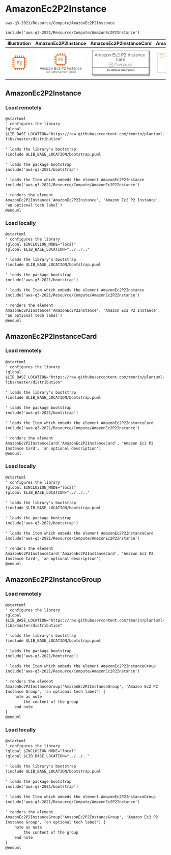 # AmazonEc2P2Instance


```text
aws-q3-2021/Resource/Compute/AmazonEc2P2Instance
```

```text
include('aws-q3-2021/Resource/Compute/AmazonEc2P2Instance')
```



| Illustration | AmazonEc2P2Instance | AmazonEc2P2InstanceCard | AmazonEc2P2InstanceGroup |
| :---: | :---: | :---: | :---: |
| ![illustration for Illustration](../../../aws-q3-2021/Resource/Compute/AmazonEc2P2Instance.png) | ![illustration for AmazonEc2P2Instance](../../../aws-q3-2021/Resource/Compute/AmazonEc2P2Instance.Local.png) | ![illustration for AmazonEc2P2InstanceCard](../../../aws-q3-2021/Resource/Compute/AmazonEc2P2InstanceCard.Local.png) | ![illustration for AmazonEc2P2InstanceGroup](../../../aws-q3-2021/Resource/Compute/AmazonEc2P2InstanceGroup.Local.png) |




## AmazonEc2P2Instance

### Load remotely
```plantuml
@startuml
' configures the library
!global $LIB_BASE_LOCATION="https://raw.githubusercontent.com/tmorin/plantuml-libs/master/distribution"

' loads the library's bootstrap
!include $LIB_BASE_LOCATION/bootstrap.puml

' loads the package bootstrap
include('aws-q3-2021/bootstrap')

' loads the Item which embeds the element AmazonEc2P2Instance
include('aws-q3-2021/Resource/Compute/AmazonEc2P2Instance')

' renders the element
AmazonEc2P2Instance('AmazonEc2P2Instance', 'Amazon Ec2 P2 Instance', 'an optional tech label')
@enduml
```

### Load locally
```plantuml
@startuml
' configures the library
!global $INCLUSION_MODE="local"
!global $LIB_BASE_LOCATION="../../.."

' loads the library's bootstrap
!include $LIB_BASE_LOCATION/bootstrap.puml

' loads the package bootstrap
include('aws-q3-2021/bootstrap')

' loads the Item which embeds the element AmazonEc2P2Instance
include('aws-q3-2021/Resource/Compute/AmazonEc2P2Instance')

' renders the element
AmazonEc2P2Instance('AmazonEc2P2Instance', 'Amazon Ec2 P2 Instance', 'an optional tech label')
@enduml
```

## AmazonEc2P2InstanceCard

### Load remotely
```plantuml
@startuml
' configures the library
!global $LIB_BASE_LOCATION="https://raw.githubusercontent.com/tmorin/plantuml-libs/master/distribution"

' loads the library's bootstrap
!include $LIB_BASE_LOCATION/bootstrap.puml

' loads the package bootstrap
include('aws-q3-2021/bootstrap')

' loads the Item which embeds the element AmazonEc2P2InstanceCard
include('aws-q3-2021/Resource/Compute/AmazonEc2P2Instance')

' renders the element
AmazonEc2P2InstanceCard('AmazonEc2P2InstanceCard', 'Amazon Ec2 P2 Instance Card', 'an optional description')
@enduml
```

### Load locally
```plantuml
@startuml
' configures the library
!global $INCLUSION_MODE="local"
!global $LIB_BASE_LOCATION="../../.."

' loads the library's bootstrap
!include $LIB_BASE_LOCATION/bootstrap.puml

' loads the package bootstrap
include('aws-q3-2021/bootstrap')

' loads the Item which embeds the element AmazonEc2P2InstanceCard
include('aws-q3-2021/Resource/Compute/AmazonEc2P2Instance')

' renders the element
AmazonEc2P2InstanceCard('AmazonEc2P2InstanceCard', 'Amazon Ec2 P2 Instance Card', 'an optional description')
@enduml
```

## AmazonEc2P2InstanceGroup

### Load remotely
```plantuml
@startuml
' configures the library
!global $LIB_BASE_LOCATION="https://raw.githubusercontent.com/tmorin/plantuml-libs/master/distribution"

' loads the library's bootstrap
!include $LIB_BASE_LOCATION/bootstrap.puml

' loads the package bootstrap
include('aws-q3-2021/bootstrap')

' loads the Item which embeds the element AmazonEc2P2InstanceGroup
include('aws-q3-2021/Resource/Compute/AmazonEc2P2Instance')

' renders the element
AmazonEc2P2InstanceGroup('AmazonEc2P2InstanceGroup', 'Amazon Ec2 P2 Instance Group', 'an optional tech label') {
    note as note
        the content of the group
    end note
}
@enduml
```

### Load locally
```plantuml
@startuml
' configures the library
!global $INCLUSION_MODE="local"
!global $LIB_BASE_LOCATION="../../.."

' loads the library's bootstrap
!include $LIB_BASE_LOCATION/bootstrap.puml

' loads the package bootstrap
include('aws-q3-2021/bootstrap')

' loads the Item which embeds the element AmazonEc2P2InstanceGroup
include('aws-q3-2021/Resource/Compute/AmazonEc2P2Instance')

' renders the element
AmazonEc2P2InstanceGroup('AmazonEc2P2InstanceGroup', 'Amazon Ec2 P2 Instance Group', 'an optional tech label') {
    note as note
        the content of the group
    end note
}
@enduml
```

